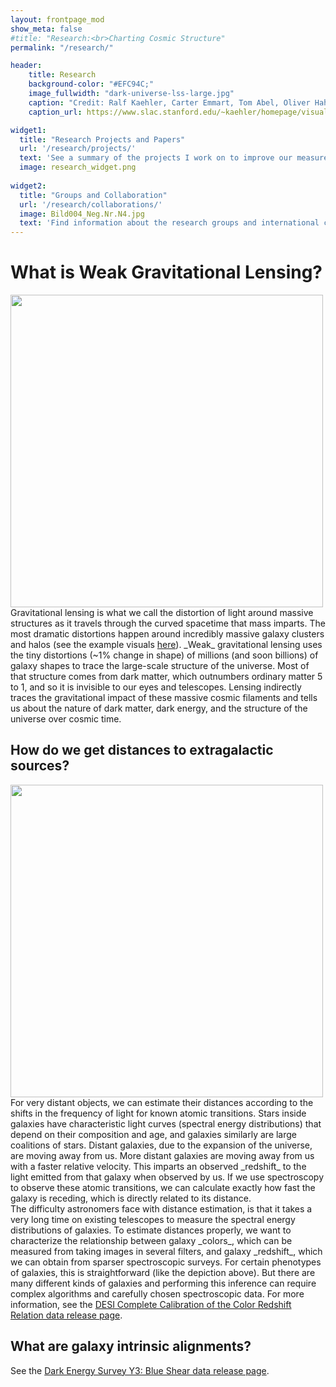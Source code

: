 ```yaml
---
layout: frontpage_mod
show_meta: false
#title: "Research:<br>Charting Cosmic Structure"
permalink: "/research/"

header:
    title: Research
    background-color: "#EFC94C;"
    image_fullwidth: "dark-universe-lss-large.jpg"
    caption: "Credit: Ralf Kaehler, Carter Emmart, Tom Abel, Oliver Hahn"
    caption_url: https://www.slac.stanford.edu/~kaehler/homepage/visualizations/images/

widget1:
  title: "Research Projects and Papers"
  url: '/research/projects/'
  text: 'See a summary of the projects I work on to improve our measurements of cosmic structure.'
  image: research_widget.png
  
widget2:
  title: "Groups and Collaboration"
  url: '/research/collaborations/'
  image: Bild004_Neg.Nr.N4.jpg
  text: 'Find information about the research groups and international collaborations I work with.'
---
```

<h1>What is Weak Gravitational Lensing?</h1>
<img src="{{site.urlimg}}weak_lensing_blender.gif" width=500px height=auto margin=auto><br>
Gravitational lensing is what we call the distortion of light around massive structures as it travels through the curved spacetime that mass imparts. The most dramatic distortions happen around incredibly massive galaxy clusters and halos (see the example visuals <a href="{{site.url}}visualization/figures/">here</a>). _Weak_ gravitational lensing uses the tiny distortions (~1% change in shape) of millions (and soon billions) of galaxy shapes to trace the large-scale structure of the universe. Most of that structure comes from dark matter, which outnumbers ordinary matter 5 to 1, and so it is invisible to our eyes and telescopes. Lensing indirectly traces the gravitational impact of these massive cosmic filaments and tells us about the nature of dark matter, dark energy, and the structure of the universe over cosmic time.<br>

<h2>How do we get distances to extragalactic sources?</h2>
<img src="{{site.urlimg}}balmer_break_grizy.gif" width=500px height=auto margin=auto><br>
For very distant objects, we can estimate their distances according to the shifts in the frequency of light for known atomic transitions. Stars inside galaxies have characteristic light curves (spectral energy distributions) that depend on their composition and age, and galaxies similarly are large coalitions of stars. Distant galaxies, due to the expansion of the universe, are moving away from us. More distant galaxies are moving away from us with a faster relative velocity. This imparts an observed _redshift_ to the light emitted from that galaxy when observed by us. If we use spectroscopy to observe these atomic transitions, we can calculate exactly how fast the galaxy is receding, which is directly related to its distance.<br>
The difficulty astronomers face with distance estimation, is that it takes a very long time on existing telescopes to measure the spectral energy distributions of galaxies. To estimate distances properly, we want to characterize the relationship between galaxy _colors_, which can be measured from taking images in several filters, and galaxy _redshift_, which we can obtain from sparser spectroscopic surveys. For certain phenotypes of galaxies, this is straightforward (like the depiction above). But there are many different kinds of galaxies and performing this inference can require complex algorithms and carefully chosen spectroscopic data. For more information, see the <a href="{{site.url}}/data/dc3r2/">DESI Complete Calibration of the Color Redshift Relation data release page</a>.<br>

<h2>What are galaxy intrinsic alignments?</h2>
See the <a href="{{site.url}}/data/blueshear">Dark Energy Survey Y3: Blue Shear data release page</a>.
